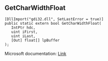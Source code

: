 ## GetCharWidthFloat

```
[DllImport("gdi32.dll", SetLastError = true)]
public static extern bool GetCharWidthFloat(
   IntPtr hdc,
   uint iFirst,
   uint iLast,
   [Out] float[] lpBuffer
);
```

Microsoft documentation: [Link](https://docs.microsoft.com/en-us/windows/win32/api/wingdi/nf-wingdi-getcharwidthfloata)
